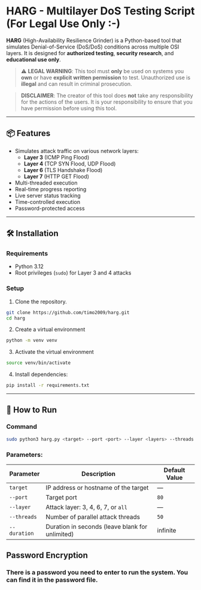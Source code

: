 # HARG - Multilayer DoS Testing Script (For Legal Use Only :-)

**HARG** (High-Availability Resilience Grinder) is a Python-based tool that simulates Denial-of-Service (DoS/DoS) conditions across multiple OSI layers. It is designed for **authorized testing**, **security research**, and **educational use only**.

> ⚠️ **LEGAL WARNING**: This tool must **only** be used on systems you **own** or have **explicit written permission** to test. Unauthorized use is **illegal** and can result in criminal prosecution.

> **DISCLAIMER**: The creator of this tool does **not** take any responsibility for the actions of the users. It is your responsibility to ensure that you have permission before using this tool.

---

## 📦 Features

- Simulates attack traffic on various network layers:
  - **Layer 3** (ICMP Ping Flood)
  - **Layer 4** (TCP SYN Flood, UDP Flood)
  - **Layer 6** (TLS Handshake Flood)
  - **Layer 7** (HTTP GET Flood)
- Multi-threaded execution
- Real-time progress reporting
- Live server status tracking
- Time-controlled execution
- Password-protected access

---

## 🛠 Installation

### Requirements

- Python 3.12
- Root privileges (`sudo`) for Layer 3 and 4 attacks

### Setup

1. Clone the repository.
```bash
git clone https://github.com/timo2009/harg.git
cd harg
````

2. Create a virtual environment

```bash
python -m venv venv
```

3. Activate the virtual environment

```bash
source venv/bin/activate
```

4. Install dependencies:

```bash
pip install -r requirements.txt
```

---

## 🚀 How to Run

### Command

```bash
sudo python3 harg.py <target> --port <port> --layer <layers> --threads <threads> --duration <seconds>
```

### Parameters:

| Parameter    | Description                                     | Default Value |
| ------------ | ----------------------------------------------- | ------------- |
| `target`     | IP address or hostname of the target            | —             |
| `--port`     | Target port                                     | `80`          |
| `--layer`    | Attack layer: 3, 4, 6, 7, or `all`              | —             |
| `--threads`  | Number of parallel attack threads               | `50`          |
| `--duration` | Duration in seconds (leave blank for unlimited) | infinite      |

## Password Encryption

### There is a password you need to enter to run the system. You can find it in the password file.
